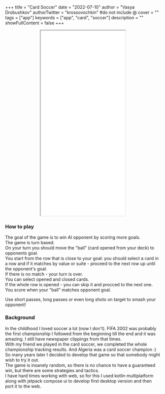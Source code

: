 +++
title = "Card Soccer"
date = "2022-07-10"
author = "Vasya Drobushkov"
authorTwitter = "krossovochkin" #do not include @
cover = ""
tags = ["app"]
keywords = ["app", "card", "soccer"]
description = ""
showFullContent = false
+++

<iframe width="275px" height="600px" src="../../card-soccer/index.html" style="margin: 0 auto; display: block;"></iframe>

### How to play

The goal of the game is to win AI opponent by scoring more goals.  
The game is turn based.  
On your turn you should move the "ball" (card opened from your deck) to opponents goal.  
You start from the row that is close to your goal: you should select a card in a row and if it matches by value or suite - proceed to the next row up until the opponent's goal.  
If there is no match - your turn is over.  
You can select opened and closed cards.  
If the whole row is opened - you can skip it and procced to the next one.
You score when your "ball" matches opponent goal.  

Use short passes, long passes or even long shots on target to smash your opponent!


### Background

In the childhood I loved soccer a lot (now I don't). FIFA 2002 was probably the first championship I followed from the beginning till the end and it was amazing. I still have newspaper clippings from that times.  
With my friend we played in the card soccer, we completed the whole championship tracking results. And Algeria was a card soccer champion :)  
So many years later I decided to develop that game so that somebody might wish to try it out.  
The game is insanely random, so there is no chance to have a guaranteed win, but there are some strategies and tactics.  
I have hard times working with web, so for this I used kotlin multiplatform along with jetpack compose ui to develop first desktop version and then port it to the web.  
